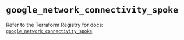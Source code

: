 # `google_network_connectivity_spoke`

Refer to the Terraform Registry for docs: [`google_network_connectivity_spoke`](https://registry.terraform.io/providers/hashicorp/google/6.31.0/docs/resources/network_connectivity_spoke).

